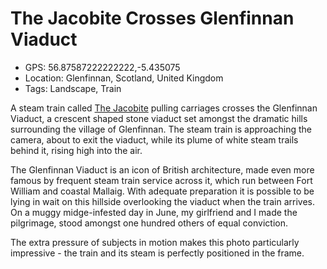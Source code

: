 # The Jacobite Crosses Glenfinnan Viaduct

- GPS: 56.87587222222222,-5.435075
- Location: Glenfinnan, Scotland, United Kingdom
- Tags: Landscape, Train

A steam train called [The Jacobite](https://westcoastrailways.co.uk/jacobite/steam-train-trip) pulling carriages crosses the Glenfinnan Viaduct, a crescent shaped stone viaduct set amongst the dramatic hills surrounding the village of Glenfinnan. The steam train is approaching the camera, about to exit the viaduct, while its plume of white steam trails behind it, rising high into the air.

The Glenfinnan Viaduct is an icon of British architecture, made even more famous by frequent steam train service across it, which run between Fort William and coastal Mallaig. With adequate preparation it is possible to be lying in wait on this hillside overlooking the viaduct when the train arrives. On a muggy midge-infested day in June, my girlfriend and I made the pilgrimage, stood amongst one hundred others of equal conviction.

The extra pressure of subjects in motion makes this photo particularly impressive - the train and its steam is perfectly positioned in the frame.
